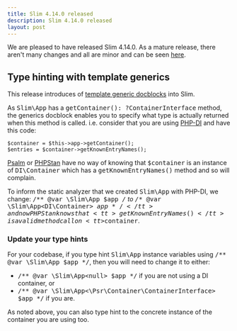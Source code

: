 ```yaml
---
title: Slim 4.14.0 released
description: Slim 4.14.0 released
layout: post
---
```


We are pleased to have released Slim 4.14.0. As a mature release, there aren't many changes and all are minor and
can be seen [here](https://github.com/slimphp/Slim/releases/tag/4.14.0).

## Type hinting with template generics

This release introduces of [template generic docblocks](https://phpstan.org/blog/generics-in-php-using-phpdocs) into Slim. 

As <tt>Slim\App</tt> has a <tt>getContainer(): ?ContainerInterface</tt> method, the generics docblock enables you to specify what type is actually returned when this method is called. 
i.e. consider that you are using [PHP-DI](https://php-di.org) and have this code:

```
$container = $this->app->getContainer();
$entries = $container->getKnownEntryNames();
```

[Psalm](https://psalm.dev) or [PHPStan](https://phpstan.org/) have no way of knowing that <tt>$container</tt> is an instance of <tt>DI\Container</tt> which has a <tt>getKnownEntryNames()</tt> method and so will complain.

To inform the static analyzer that we created <tt>Slim\App</tt> with PHP-DI, we change: <tt>/** @var \Slim\App $app */</tt> to <tt>/** @var \Slim\App<DI\Container> $app */</tt> and now PHPStan knows that <tt>getKnownEntryNames()</tt> is a valid method call on <tt>$container</tt>.


### Update your type hints

For your codebase, if you type hint <tt>Slim\App</tt> instance variables using <tt>/** @var \Slim\App $app */</tt>, then you will need to change it to either:

* <tt>/** @var \Slim\App&lt;null&gt; $app */</tt> if you are not using a DI container, or
* <tt>/** @var \Slim\App<\Psr\Container\ContainerInterface> $app */</tt> if you are.

As noted above, you can also type hint to the concrete instance of the container you are using too.
